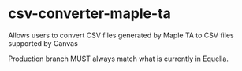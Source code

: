 # csv-converter-maple-ta
Allows users to convert CSV files generated by Maple TA to CSV files supported by Canvas

Production branch MUST always match what is currently in Equella.
